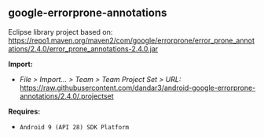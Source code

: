 ## google-errorprone-annotations

Eclipse library project based on:<br/>
https://repo1.maven.org/maven2/com/google/errorprone/error_prone_annotations/2.4.0/error_prone_annotations-2.4.0.jar

**Import:**
- _File > Import... > Team > Team Project Set > URL:_<br/>
  https://raw.githubusercontent.com/dandar3/android-google-errorprone-annotations/2.4.0/.projectset

**Requires:**
- `Android 9 (API 28) SDK Platform`